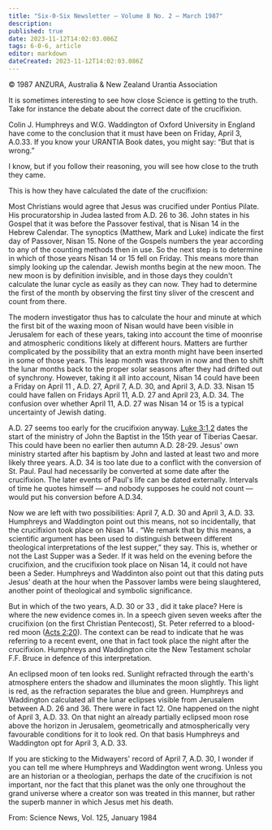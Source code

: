 ```yaml
---
title: "Six-0-Six Newsletter — Volume 8 No. 2 — March 1987"
description: 
published: true
date: 2023-11-12T14:02:03.086Z
tags: 6-0-6, article
editor: markdown
dateCreated: 2023-11-12T14:02:03.086Z
---
```


<p class="v-card v-sheet theme--light gray lighten-3 px-2 py-1">© 1987 ANZURA, Australia & New Zealand Urantia Association</p>

It is sometimes interesting to see how close Science is getting to the truth. Take for instance the debate about the correct date of the crucifixion.

Colin J. Humphreys and W.G. Waddington of Oxford University in England have come to the conclusion that it must have been on Friday, April 3, A.0.33. If you know your URANTIA Book dates, you might say: “But that is wrong.”

I know, but if you follow their reasoning, you will see how close to the truth they came.

This is how they have calculated the date of the crucifixion:

Most Christians would agree that Jesus was crucified under Pontius Pilate. His procuratorship in Judea lasted from A.D. 26 to 36. John states in his Gospel that it was before the Passover festival, that is Nisan 14 in the Hebrew Calendar. The synoptics (Matthew, Mark and Luke) indicate the first day of Passover, Nisan 15. None of the Gospels numbers the year according to any of the counting methods then in use. So the next step is to determine in which of those years Nisan 14 or 15 fell on Friday. This means more than simply looking up the calendar. Jewish months begin at the new moon. The new moon is by definition invisible, and in those days they couldn't calculate the lunar cycle as easily as they can now. They had to determine the first of the month by observing the first tiny sliver of the crescent and count from there.

The modern investigator thus has to calculate the hour and minute at which the first bit of the waxing moon of Nisan would have been visible in Jerusalem for each of these years, taking into account the time of moonrise and atmospheric conditions likely at different hours. Matters are further complicated by the possibility that an extra month might have been inserted in some of those years. This leap month was thrown in now and then to shift the lunar months back to the proper solar seasons after they had drifted out of synchrony. However, taking it all into account, Nisan 14 could have been a Friday on April 11 , A.D. 27, April 7, A.D. 30, and April 3, A.D. 33. Nisan 15 could have fallen on Fridays April 11, A.D. 27 and April 23, A.D. 34. The confusion over whether April 11, A.D. 27 was Nisan 14 or 15 is a typical uncertainty of Jewish dating.

A.D. 27 seems too early for the crucifixion anyway. [Luke 3:1,2](/en/Bible/Luke/3#v1) dates the start of the ministry of John the Baptist in the 15th year of Tiberias Caesar. This could have been no earlier then autumn A.D. 28-29. Jesus' own ministry started after his baptism by John and lasted at least two and more likely three years. A.D. 34 is too late due to a conflict with the conversion of St. Paul. Paul had necessarily be converted at some date after the crucifixion. The later events of Paul's life can be dated externally. Intervals of time he quotes himself — and nobody supposes he could not count — would put his conversion before A.D.34.

Now we are left with two possibilities: April 7, A.D. 30 and April 3, A.D. 33. Humphreys and Waddington point out this means, not so incidentally, that the crucifixion took place on Nisan 14 . “We remark that by this means, a scientific argument has been used to distinguish between different theological interpretations of the lest supper,” they say. This is, whether or not the Last Supper was a Seder. If it was held on the evening before the crucifixion, and the crucifixion took place on Nisan 14, it could not have been a Seder. Humphreys and Waddinton also point out that this dating puts Jesus' death at the hour when the Passover lambs were being slaughtered, another point of theological and symbolic significance.

But in which of the two years, A.D. 30 or 33 , did it take place? Here is where the new evidence comes in. In a speech given seven weeks after the crucifixion (on the first Christian Pentecost), St. Peter referred to a blood-red moon ([Acts 2:20](/en/Bible/Acts_of_the_Apostles/2#v20)). The context can be read to indicate that he was referring to a recent event, one that in fact took place the night after the crucifixion. Humphreys and Waddington cite the New Testament scholar F.F. Bruce in defence of this interpretation.

An eclipsed moon of ten looks red. Sunlight refracted through the earth's atmosphere enters the shadow and illuminates the moon slightly. This light is red, as the refraction separates the blue and green. Humphreys and Waddington calculated all the lunar eclipses visible from Jerusalem between A.D. 26 and 36. There were in fact 12. One happened on the night of April 3, A.D. 33. On that night an already partially eclipsed moon rose above the horizon in Jerusalem, geometrically and atmospherically very favourable conditions for it to look red. On that basis Humphreys and Waddington opt for April 3, A.D. 33.

If you are sticking to the Midwayers' record of April 7, A.D. 30, I wonder if you can tell me where Humphreys and Waddington went wrong. Unless you are an historian or a theologian, perhaps the date of the crucifixion is not important, nor the fact that this planet was the only one throughout the grand universe where a creator son was treated in this manner, but rather the superb manner in which Jesus met his death.

From: Science News, Vol. 125, January 1984